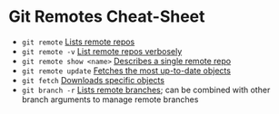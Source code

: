 # Git Remotes Cheat-Sheet

- `git remote`				[Lists remote repos](https://git-scm.com/docs/git-remote)
- `git remote -v`			[List remote repos verbosely](https://git-scm.com/docs/git-remote#Documentation/git-remote.txt--v)
- `git remote show <name>`	[Describes a single remote repo](https://git-scm.com/docs/git-remote#Documentation/git-remote.txt-emshowem)
- `git remote update`		[Fetches the most up-to-date objects](https://git-scm.com/docs/git-remote#Documentation/git-remote.txt-emupdateem)
- `git fetch`				[Downloads specific objects](https://git-scm.com/docs/git-fetch)
- `git branch -r`			[Lists remote branches](https://git-scm.com/docs/git-branch#Documentation/git-branch.txt--r); can be combined with other branch arguments to manage remote branches
